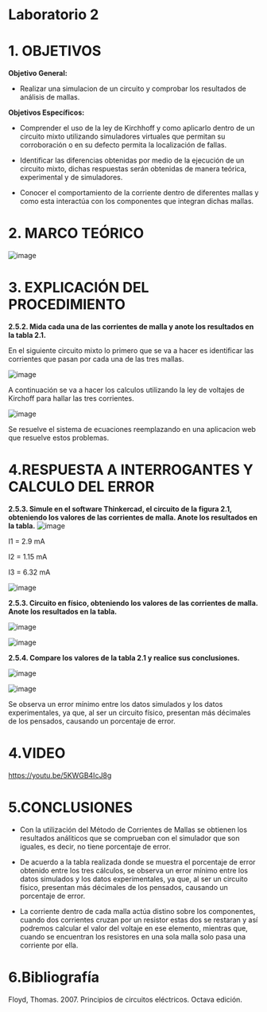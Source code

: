 # Laboratorio 2

# 1. OBJETIVOS

**Objetivo General:**

* Realizar una simulacion de un circuito y comprobar los resultados de análisis de mallas.

**Objetivos Específicos:**

* Comprender el uso de la ley de Kirchhoff y como aplicarlo dentro de un circuito mixto utilizando simuladores virtuales que permitan su corroboración o en su defecto permita la localización de fallas.

* Identificar las diferencias obtenidas por medio de la ejecución de un circuito mixto, dichas respuestas serán obtenidas de manera teórica, experimental y de simuladores.

* Conocer el comportamiento de la corriente dentro de diferentes mallas y como esta interactúa con los componentes que integran dichas mallas.

# 2. MARCO TEÓRICO

![image](https://user-images.githubusercontent.com/105617383/172276472-dfbc40c3-2c05-40a9-a893-73f78daa0b8a.png)

# 3. EXPLICACIÓN DEL PROCEDIMIENTO

**2.5.2. Mida cada una de las corrientes de malla y anote los resultados en la tabla 2.1.**

En el siguiente circuito mixto lo primero que se va a hacer es identificar las corrientes que pasan por cada una de las tres mallas. 

![image](https://user-images.githubusercontent.com/105617383/172277057-8a271d54-8e37-4a1d-8e91-f65f7fffc9f3.png)

A continuación se va a hacer los calculos utilizando la ley de voltajes de Kirchoff para hallar las tres corrientes.

![image](https://user-images.githubusercontent.com/105617383/172297183-2950da60-350c-467c-891d-37fc0691d522.png)

Se resuelve el sistema de ecuaciones reemplazando en una aplicacion web que resuelve estos problemas.

# 4.RESPUESTA A INTERROGANTES Y CALCULO DEL ERROR

**2.5.3. Simule en el software Thinkercad, el circuito de la figura 2.1, obteniendo los
valores de las corrientes de malla. Anote los resultados en la tabla.**
![image](https://user-images.githubusercontent.com/105617383/172299555-6ac916f5-b016-4897-8432-74665baddb72.png)

I1 = 2.9 mA

I2 = 1.15 mA

I3 = 6.32 mA

![image](https://user-images.githubusercontent.com/105617383/172299572-6b9826c3-3fb4-4505-8c3b-965cb7fe0bda.png)

**2.5.3. Circuito en físico, obteniendo los
valores de las corrientes de malla. Anote los resultados en la tabla.**

![image](https://user-images.githubusercontent.com/105671763/172379129-3530f5d0-bef3-45c2-84ff-5d157cd884c6.png)

![image](https://user-images.githubusercontent.com/105671763/172299074-62b31e4c-983e-43be-955a-4ce21ccf3c11.png)

**2.5.4. Compare los valores de la tabla 2.1 y realice sus conclusiones.**

![image](https://user-images.githubusercontent.com/105671763/172299032-5062d924-cff6-4252-9a95-03a773f217aa.png)

![image](https://user-images.githubusercontent.com/105671763/172299240-45eaa407-b59e-407f-9dbd-8a3321ddd28e.png)

Se observa un error mínimo entre los datos simulados y los datos experimentales, ya que, al ser un circuito físico, presentan más décimales de los pensados, causando un porcentaje de error.

# 4.VIDEO

https://youtu.be/5KWGB4IcJ8g

# 5.CONCLUSIONES

* Con la utilización del Método de Corrientes de Mallas se obtienen los resultados análiticos que se comprueban con el simulador que son iguales, es decir, no tiene porcentaje de error.

* De acuerdo a la tabla realizada donde se muestra el porcentaje de error obtenido entre los tres cálculos, se observa un error mínimo entre los datos simulados y los datos experimentales, ya que, al ser un circuito físico, presentan más décimales de los pensados, causando un porcentaje de error.

* La corriente dentro de cada malla actúa distino sobre los componentes, cuando dos corrientes cruzan por un resistor estas dos se restaran y así podremos calcular el valor del voltaje en ese elemento, mientras que, cuando se encuentran los resistores en una sola malla solo pasa una corriente por ella.

# 6.Bibliografía

Floyd, Thomas. 2007. Principios de circuitos eléctricos. Octava edición.

